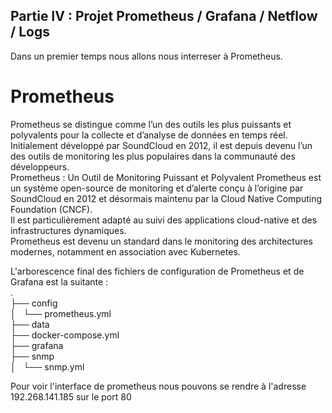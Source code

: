 ## Partie IV : Projet Prometheus / Grafana / Netflow / Logs   
Dans un premier temps nous allons nous interreser à Prometheus.  
  
# Prometheus  
Prometheus se distingue comme l’un des outils les plus puissants et polyvalents pour la collecte et d’analyse de données en temps réel. Initialement développé par SoundCloud en 2012, il est depuis devenu l’un des outils de monitoring les plus populaires dans la communauté des développeurs.  
Prometheus : Un Outil de Monitoring Puissant et Polyvalent
Prometheus est un système open-source de monitoring et d’alerte conçu à l’origine par SoundCloud en 2012 et désormais maintenu par la Cloud Native Computing Foundation (CNCF).   
Il est particulièrement adapté au suivi des applications cloud-native et des infrastructures dynamiques.   
Prometheus est devenu un standard dans le monitoring des architectures modernes, notamment en association avec Kubernetes.



L'arborescence final des fichiers de configuration de Prometheus et de Grafana est la suitante :    
.  
├── config  
│   └── prometheus.yml  
├── data  
├── docker-compose.yml  
├── grafana  
├── snmp  
│   └── snmp.yml  
  
Pour voir l'interface de prometheus nous pouvons se rendre à l'adresse 192.268.141.185 sur le port 80



